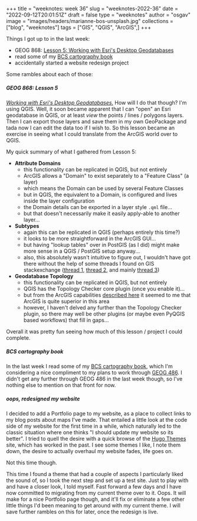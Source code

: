 
+++
title = "weeknotes: week 36"
slug = "weeknotes-2022-36"
date = "2022-09-12T20:01:51Z"
draft = false
type = "weeknotes"
author = "osgav"
image = "images/headers/marianne-bos-unsplash.jpg"
collections = ["blog", "weeknotes"]
tags = ["GIS", "QGIS", "ArcGIS",]
+++

Things I got up to in the last week:

- GEOG 868: [Lesson 5: Working with Esri's Desktop Geodatabases](https://www.e-education.psu.edu/spatialdb/node/2015)
- read some of my [BCS cartography book](https://www.cartography.org.uk/cartography-an-introduction)
- accidentally started a website redesign project

Some rambles about each of those:

<!--more-->

##### **GEOG 868: Lesson 5**

*[Working with Esri's Desktop Geodatabases.](https://www.e-education.psu.edu/spatialdb/node/2015)* How will I do that though? I'm using QGIS. Well, it soon became apparent that I can "open" an Esri geodatabase in QGIS, or at least *view* the points / lines / polygons layers. Then I can export those layers and save them in my own GeoPackage and tada now I can edit the data too if I wish to. So this lesson became an exercise in seeing what I could translate from the ArcGIS world over to QGIS.

My quick summary of what I gathered from Lesson 5:

- **Attribute Domains**
  - this functionality can be replicated in QGIS, but not entirely
  - ArcGIS allows a "Domain" to exist separately to a "Feature Class" (a layer)
  - which means the Domain can be used by several Feature Classes
  - but in QGIS, the equivalent to a Domain, is configured and lives inside the layer configuration
  - the Domain details can be exported in a layer style `.qml` file...
  - but that doesn't necessarily make it easily apply-able to another layer...
- **Subtypes**
  - again this can be replicated in QGIS (perhaps entirely this time?)
  - it looks to be more straightforward in the ArcGIS GUI...
  - but having "lookup tables" over in PostGIS (as I did) might make more sense in a QGIS / PostGIS setup anyway...
  - also, this absolutely wasn't intuitive to figure out, I wouldn't have got there without the help of some threads I found on GIS stackexchange ([thread 1](https://gis.stackexchange.com/questions/43712/using-subtypes-and-domains-in-qgis-like-can-be-done-in-arcgis-desktop), [thread 2](https://gis.stackexchange.com/questions/156039/relation-reference-to-simulate-filtered-drop-down-lists), and mainly [thread 3](https://gis.stackexchange.com/questions/155195/limiting-list-values-based-on-previous-field-in-qgis-forms))
- **Geodatabase Topology**
  - this functionality can be replicated in QGIS, but not entirely
  - QGIS has the Topology Checker core plugin (once you enable it)...
  - but from the ArcGIS capabilities [described here](https://www.e-education.psu.edu/spatialdb/node/2024) it seemed to me that ArcGIS is quite superior in this area
  - however, I haven't delved any further than the Topology Checker plugin, so there may well be other plugins (or maybe even PyQGIS based workflows) that fill in gaps...

Overall it was pretty fun seeing how much of this lesson / project I could complete.


##### **BCS cartography book**

In the last week I read some of my [BCS cartography book](https://www.cartography.org.uk/cartography-an-introduction), which I'm considering a nice compliment to my plans to work through [GEOG 486](https://roam.libraries.psu.edu/node/1299). I didn't get any further through GEOG 486 in the last week though, so I've nothing else to mention on that front for now.


##### **oops, redesigned my website**

I decided to add a Portfolio page to my website, as a place to collect links to my blog posts about maps I've made. That entailed a little look at the code side of my website for the first time in a while, which naturally led to the classic situation where one thinks "I should update my website so its better". I tried to quell the desire with a quick browse of the [Hugo Themes](https://themes.gohugo.io/) site, which has worked in the past. I see some themes I like, I note them down, the desire to actually overhaul my website fades, life goes on. 

Not this time though. 

This time I found a theme that had a couple of aspects I particularly liked the sound of, so I took the next step and set up a test site. Just to play with and have a closer look, I told myself. Fast forward a few days and I have now committed to migrating from my current theme over to it. Oops. It will make for a nice Portfolio page though, and it'll fix or eliminate a few other little things I'd been meaning to get around with my current theme. I will save further rambles on this for later, once the redesign is live.

